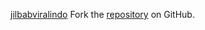 [jilbabviralindo](https://jilbabviralindo.pages.dev)
Fork the [repository](https://github.com/lapelive) on GitHub.